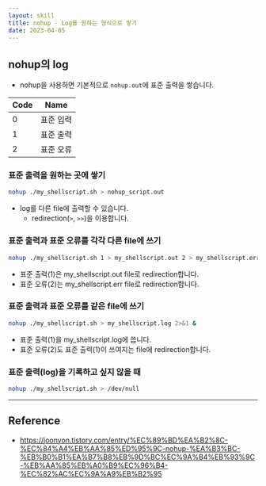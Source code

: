 ```yaml
---
layout: skill
title: nohup - Log를 원하는 형식으로 쌓기
date: 2023-04-05
---
```





## nohup의 log

- nohup을 사용하면 기본적으로 `nohup.out`에 표준 출력을 쌓습니다.

| Code | Name |
| --- | --- |
| 0 | 표준 입력 |
| 1 | 표준 출력 |
| 2 | 표준 오류 |


### 표준 출력을 원하는 곳에 쌓기

```sh
nohup ./my_shellscript.sh > nohup_script.out
```
- log를 다른 file에 출력할 수 있습니다.
    - redirection(`>`, `>>`)을 이용합니다.


### 표준 출력과 표준 오류를 각각 다른 file에 쓰기

```sh
nohup ./my_shellscript.sh 1 > my_shellscript.out 2 > my_shellscript.err &
```
- 표준 출력(1)은 my_shellscript.out file로 redirection합니다.
- 표준 오류(2)는 my_shellscript.err file로 redirection합니다.


### 표준 출력과 표준 오류를 같은 file에 쓰기

```sh
nohup ./my_shellscript.sh > my_shellscript.log 2>&1 &
```
- 표준 출력(1)을 my_shellscript.log에 씁니다.
- 표준 오류(2)도 표준 출력(1)이 쓰여지는 file에 redirection합니다.


### 표준 출력(log)을 기록하고 싶지 않을 때

```sh
nohup ./my_shellscript.sh > /dev/null
```




---




## Reference

- <https://joonyon.tistory.com/entry/%EC%89%BD%EA%B2%8C-%EC%84%A4%EB%AA%85%ED%95%9C-nohup-%EA%B3%BC-%EB%B0%B1%EA%B7%B8%EB%9D%BC%EC%9A%B4%EB%93%9C-%EB%AA%85%EB%A0%B9%EC%96%B4-%EC%82%AC%EC%9A%A9%EB%B2%95>
